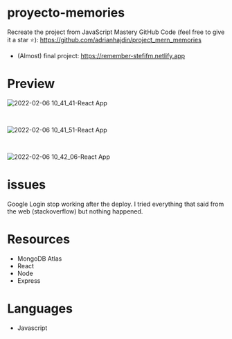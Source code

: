 # proyecto-memories
Recreate the project from JavaScript Mastery
GitHub Code (feel free to give it a star ⭐): https://github.com/adrianhajdin/project_mern_memories

- (Almost) final project: https://remember-stefifm.netlify.app

# Preview

![2022-02-06 10_41_41-React App](https://user-images.githubusercontent.com/64149462/152684173-a2c2e14c-eadb-4719-a1a2-96f797dffef9.jpg)

<br />

![2022-02-06 10_41_51-React App](https://user-images.githubusercontent.com/64149462/152684191-6e4465bc-e02b-45a0-80e6-5b8a8ef4db52.jpg)

<br />

![2022-02-06 10_42_06-React App](https://user-images.githubusercontent.com/64149462/152684247-5622af1c-4239-4c66-9cac-79247c3eec12.jpg)

# issues

Google Login stop working after the deploy. I tried everything that said from the web (stackoverflow) but nothing happened.

# Resources
- MongoDB Atlas
- React
- Node
- Express

# Languages
- Javascript
